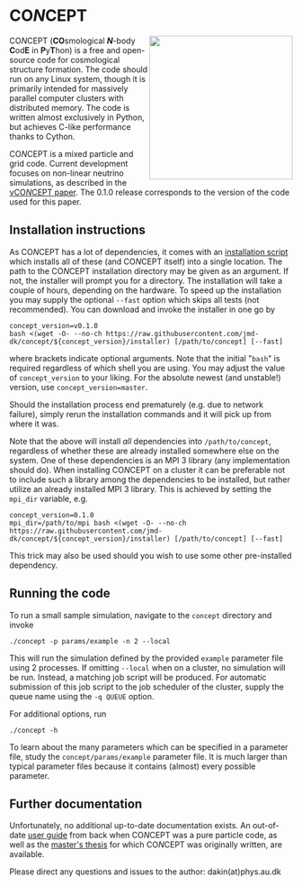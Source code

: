 CO*N*CEPT
=========
<img align="right" height="255" src="http://users-phys.au.dk/jmd/github/concept/render2D.png"/>

CO*N*CEPT (**CO**smological ***N***-body **C**od**E** in **P**y**T**hon)
is a free and open-source code for cosmological structure formation.
The code should run on any Linux system, though it is primarily intended
for massively parallel computer clusters with distributed memory.
The code is written almost exclusively in Python, but achieves C-like
performance thanks to Cython.

CO*N*CEPT is a mixed particle and grid code. Current development
focuses on non-linear neutrino simulations, as described in
the [νCO*N*CEPT paper](https://arxiv.org/abs/1712.03944).
The 0.1.0 release corresponds to the version of the code used
for this paper.


Installation instructions
-------------------------
As CO*N*CEPT has a lot of dependencies, it comes with an
[installation script](installer) which installs all of these
(and CO*N*CEPT itself) into a single location.
The path to the CO*N*CEPT installation directory may be given
as an argument. If not, the installer will prompt you for a directory.
The installation will take a couple of hours, depending on the hardware.
To speed up the installation you may supply the optional `--fast`
option which skips all tests (not recommended).
You can download and invoke the installer in one go by

    concept_version=v0.1.0
    bash <(wget -O- --no-ch https://raw.githubusercontent.com/jmd-dk/concept/${concept_version}/installer) [/path/to/concept] [--fast]

where brackets indicate optional arguments. Note that the initial
"`bash`" is required regardless of which shell you are using.
You may adjust the value of `concept_version` to your liking. For the
absolute newest (and unstable!) version, use `concept_version=master`.

Should the installation process end prematurely (e.g. due to network
failure), simply rerun the installation commands and it will pick up
from where it was.

Note that the above will install *all* dependencies into
`/path/to/concept`, regardless of whether these are already installed
somewhere else on the system. One of these dependencies is an
MPI 3 library (any implementation should do). When installing
CO*N*CEPT on a cluster it can be preferable not to include such a
library among the dependencies to be installed, but rather utilize an
already installed MPI 3 library. This is achieved by setting the
`mpi_dir` variable, e.g.

    concept_version=0.1.0
    mpi_dir=/path/to/mpi bash <(wget -O- --no-ch https://raw.githubusercontent.com/jmd-dk/concept/${concept_version}/installer) [/path/to/concept] [--fast]

This trick may also be used should you wish to use
some other pre-installed dependency.


Running the code
----------------
To run a small sample simulation, navigate to the `concept` directory
and invoke

    ./concept -p params/example -n 2 --local

This will run the simulation defined by the provided `example`
parameter file using 2 processes. If omitting `--local` when on
a cluster, no simulation will be run. Instead, a matching job script
will be produced. For automatic submission of this job script to the
job scheduler of the cluster, supply the queue name using
the `-q QUEUE` option.

For additional options, run

    ./concept -h

To learn about the many parameters which can be specified in a
parameter file, study the `concept/params/example` parameter file.
It is much larger than typical parameter files because it contains
(almost) every possible parameter.


Further documentation
---------------------
Unfortunately, no additional up-to-date documentation exists.
An out-of-date [user guide](https://arxiv.org/abs/1510.07621) from back
when CO*N*CEPT was a pure particle code,
as well as the [master's thesis](http://users-phys.au.dk/jmd/github/concept/masters_thesis.pdf)
for which CO*N*CEPT was originally written, are available.

Please direct any questions and issues to the author: dakin(at)phys.au.dk

